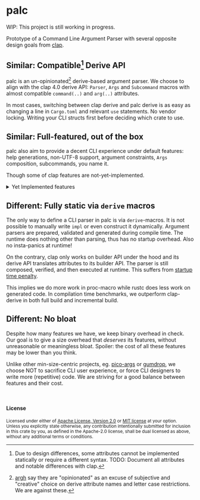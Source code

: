 # palc

WIP: This project is still working in progress.

Prototype of a Command Line Argument Parser with several opposite design goals from [clap].

[clap]: https://github.com/clap-rs/clap

## Similar: Compatible[^1] Derive API

palc is an un-opinionated[^2] derive-based argument parser.
We choose to align with the clap 4.0 derive API: `Parser`, `Args` and `Subcommand`
macros with almost compatible `command(..)` and `arg(..)` attributes.

In most cases, switching between clap derive and palc derive is as easy as
changing a line in `Cargo.toml` and relevant `use` statements. No vendor locking.
Writing your CLI structs first before deciding which crate to use.

## Similar: Full-featured, out of the box

palc also aim to provide a decent CLI experience under default features:
help generations, non-UTF-8 support, argument constraints, `Args` composition,
subcommands, you name it.

Though some of clap features are not-yet-implemented.

<details>

<summary>Yet Implemented features</summary>

- Argument behaviors:
  - [x] Boolean flags `--verbose`.
  - [x] Named arguments `--long value`, `-svalue`
    - [x] Bundled short arguments `-czf`
    - [x] '='-separator `--long=v` `-f=v`.
    - [x] Aliases.
    - [x] Reject hyphen values.
    - [ ] Allow hyphen values.
    - [ ] Space-delimited multi-values.
    - [x] Custom-delimited multi-values.
    - [ ] Multi-values with value-terminator.
  - [x] Unnamed/free/positional arguments `FILE`.
    - [x] Force no named arguments `--`.
    - [x] Greedy/tail arguments (`arg(trailing_var_arg)`).
    - [x] Last arguments after `--` (`arg(last)`).
  - [x] Counting number of occurrence.
  - [ ] Custom ArgAction.
  - [ ] Custom number of values (`arg(num_values)`).
  - [ ] Overrides.

  - [x] Default values, default pre-parsed values.
    - [ ] Default missing values.
    - [ ] Default from env.

- Argument value parsing:
  - [x] `derive(ValueEnum)`
  - [x] Non-UTF-8 inputs `PathBuf`, `OsString`.
  - [x] Automatically picked custom parser via `From<OsString>`, `From<String>` or `FromStr`.

- Argument validations:
  - [x] Reject duplicated arguments.
  - [x] Required.
    - [ ] Conditional required.
  - [x] Conflicts.
  - [x] Exclusive.
  - [ ] Args groups (one and only one argument).

- Composition:
  - [x] `arg(flatten)`.
    - Note that non-flatten arguments always take precedence over flatten arguments.
    - [x] Flatten named arguments.
    - [ ] Flatten unnamed arguments.
  - [x] Subcommands.
    - [ ] Argv0 as subcommand (multi-call binary).
    - [x] Prefer parsing subcommand over unnamed arguments.
    - [x] Global args.
      - Note: Current implementation has limitations on the number of values it takes.
        And it only propagates up if the inner Args cannot accept the named arguments --
        that is -- only one innermost Args on the ancestor chain will receive it, not all.

- [x] Help generation.
  - [x] Long help `--help`.
  - [ ] Short help `-h`.
  - [ ] Version `--version`.
  - [x] Custom header and footer.
  - [ ] Hiding.
  - [ ] Possible values of enums.
  - [ ] Custom help subcommand or flags.

- [ ] Helpful error messages.
  - [x] Error argument and reason.
  - [ ] Expected format.
  - [ ] Error suggestions ("did you mean").
  - [ ] Custom help template.

- [ ] Reflection.
- [ ] Colored output.
- [ ] Completions.

</details>

## Different: Fully static via `derive` macros

The only way to define a CLI parser in palc is via `derive`-macros. It is not
possible to manually write `impl` or even construct it dynamically.
Argument parsers are prepared, validated and generated during compile time.
The runtime does nothing other than parsing, thus has no startup overhead.
Also no insta-panics at runtime!

On the contrary, clap only works on builder API under the hood and its derive
API translates attributes to its builder API.  The parser is still composed,
verified, and then executed at runtime. This suffers from
[startup time penalty](https://github.com/clap-rs/clap/pull/4792).

This implies we do more work in proc-macro while rustc does less work on
generated code. In compilation time benchmarks, we outperform clap-derive in
both full build and incremental build.

## Different: No bloat

Despite how many features we have, we keep binary overhead in check.
Our goal is to give a size overhead that *deserves* its features, without
unreasonable or meaningless bloat.
Spoiler: the cost of all these features may be lower than you think.

Unlike other min-size-centric projects, eg. [pico-args] or [gumdrop], we choose
NOT to sacrifice CLI user experience, or force CLI designers to write more
(repetitive) code.
We are striving for a good balance between features and their cost.

[pico-args]: https://crates.io/crates/pico-args
[gumdrop]: https://crates.io/crates/gumdrop

<br>

#### License

<sup>
Licensed under either of <a href="LICENSE-APACHE">Apache License, Version
2.0</a> or <a href="LICENSE-MIT">MIT license</a> at your option.
</sup>

<br>

<sub>
Unless you explicitly state otherwise, any contribution intentionally submitted
for inclusion in this crate by you, as defined in the Apache-2.0 license, shall
be dual licensed as above, without any additional terms or conditions.
</sub>

[^1]: Due to design differences, some attributes cannot be implemented
statically or require a different syntax.
TODO: Document all attributes and notable differences with clap.

[^2]: [argh] say they are "opinionated" as an excuse of subjective and "creative" choice on derive attribute names and letter case restrictions. We are against these.

[argh]: https://github.com/google/argh
